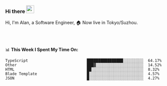 ### Hi there <img src="https://media.giphy.com/media/hvRJCLFzcasrR4ia7z/giphy.gif" width="25px">

<!-- ![visitors](https://visitor-badge.glitch.me/badge?page_id=dislfyer.dislfyer) -->

Hi, I'm Alan, a Software Engineer, 🏠 Now live in Tokyo/Suzhou.

<br/>
<br/>

📊 **This Week I Spent My Time On:**


<!--START_SECTION:waka-->

```text
TypeScript                          ████████████████░░░░░░░░░  64.17%
Other                               ███▓░░░░░░░░░░░░░░░░░░░░░  14.52%
HTML                                ██░░░░░░░░░░░░░░░░░░░░░░░  8.32%
Blade Template                      █░░░░░░░░░░░░░░░░░░░░░░░░  4.57%
JSON                                █░░░░░░░░░░░░░░░░░░░░░░░░  4.27%
```

<!--END_SECTION:waka-->

<!--
**About Me:**
 -->
